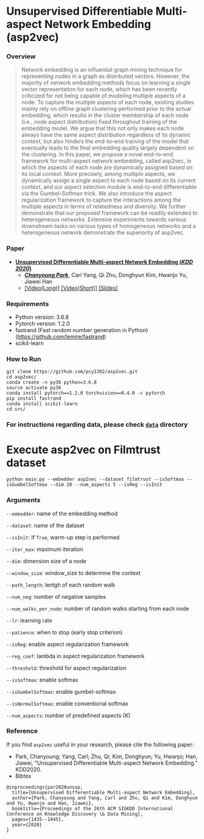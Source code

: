 # Unsupervised Differentiable Multi-aspect Network Embedding (asp2vec)

### Overview
> Network embedding is an influential graph mining technique for representing nodes in a graph as distributed vectors. However, the majority of network embedding methods focus on learning a single vector representation for each node, which has been recently criticized for not being capable of modeling multiple aspects of a node. To capture the multiple aspects of each node, existing studies mainly rely on offline graph clustering performed prior to the actual embedding, which results in the cluster membership of each node (i.e., node aspect distribution) fixed throughout training of the embedding model. We argue that this not only makes each node always have the same aspect distribution regardless of its dynamic context, but also hinders the end-to-end training of the model that eventually leads to the final embedding quality largely dependent on the clustering. In this paper, we propose a novel end-to-end framework for multi-aspect network embedding, called asp2vec, in which the aspects of each node are dynamically assigned based on its local context. More precisely, among multiple aspects, we dynamically assign a single aspect to each node based on its current context, and our aspect selection module is end-to-end differentiable via the Gumbel-Softmax trick. We also introduce the aspect regularization framework to capture the interactions among the multiple aspects in terms of relatedness and diversity. We further demonstrate that our proposed framework can be readily extended to heterogeneous networks. Extensive experiments towards various downstream tasks on various types of homogeneous networks and a heterogeneous network demonstrate the superiority of asp2vec.

### Paper
- [ **Unsupervised Differentiable Multi-aspect Network Embedding (*KDD 2020*)** ](https://arxiv.org/abs/2006.04239)
  - [_**Chanyoung Park**_](http://pcy1302.github.io), Carl Yang, Qi Zhu, Donghyun Kim, Hwanjo Yu, Jiawei Han
  - [[Video(Long)]](https://youtu.be/DOdRmz1gLdc) [[Video(Short)]](https://www.youtube.com/watch?v=OksyuNXcI_c) [[Slides]](https://pcy1302.github.io/data/KDD20_slide.pdf)

### Requirements
- Python version: 3.6.8
- Pytorch version: 1.2.0
- fastrand (Fast random number generation in Python) (https://github.com/lemire/fastrand)
- scikit-learn


### How to Run
````
git clone https://github.com/pcy1302/asp2vec.git
cd asp2vec/
conda create -n py36 python=3.6.8
source activate py36
conda install pytorch==1.2.0 torchvision==0.4.0 -c pytorch
pip install fastrand
conda install scikit-learn
cd src/
````
### For instructions regarding data, please check [````data````](https://github.com/pcy1302/asp2vec/tree/master/data) directory

# Execute asp2vec on Filmtrust dataset
````
python main.py --embedder asp2vec --dataset filmtrust --isSoftmax --isGumbelSoftmax --dim 20 --num_aspects 5 --isReg --isInit
````


### Arguments
````--embedder````: name of the embedding method

````--dataset````: name of the dataset

````--isInit````: If ````True````, warm-up step is performed

````--iter_max````: maximum iteration

````--dim````: dimension size of a node

````--window_size````: window_size to determine the context

````--path_length````: lentgh of each random walk

````--num_neg````: number of negative samples

````--num_walks_per_node````: number of random walks starting from each node

````--lr````: learning rate

````--patience````: when to stop (early stop criterion)

````--isReg````: enable aspect regularization framework

````--reg_coef````: lambda in aspect regularization framework

````--threshold````: threshold for aspect regularization

````--isSoftmax````: enable softmax

````--isGumbelSoftmax````: enable gumbel-softmax

````--isNormalSoftmax````: enable conventional softmax

````--num_aspects````: number of predefined aspects (K)

### Reference
If you find ````asp2vec```` useful in your research, please cite the following paper:
- Park, Chanyoung; Yang, Carl; Zhu, Qi; Kim, Donghyun; Yu, Hwanjo; Han, Jiawei, "Unsupervised Differentiable Multi-aspect Network Embedding." KDD2020.
- Bibtex
````
@inproceedings{par2020unsup,
  title={Unsupervised Differentiable Multi-aspect Network Embedding},
  author={Park, Chanyoung and Yang, Carl and Zhu, Qi and Kim, Donghyun and Yu, Hwanjo and Han, Jiawei},
  booktitle={Proceedings of the 26th ACM SIGKDD International Conference on Knowledge Discovery \& Data Mining},
  pages={1435--1445},
  year={2020}
}
````
